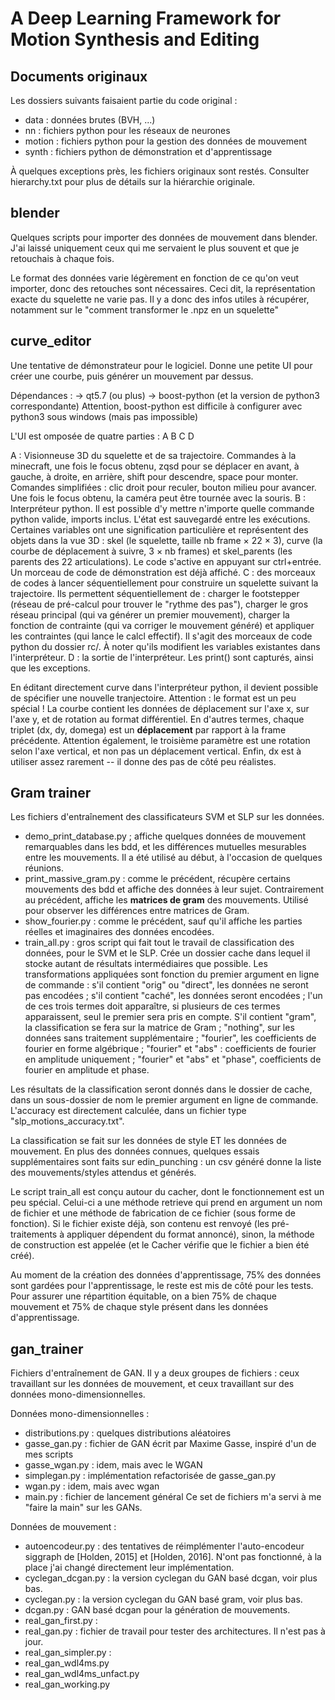 A Deep Learning Framework for Motion Synthesis and Editing
==========================================================

Documents originaux
-------------------
Les dossiers suivants faisaient partie du code original :
- data : données brutes (BVH, ...)
- nn : fichiers python pour les réseaux de neurones
- motion : fichiers python pour la gestion des données de mouvement
- synth : fichiers python de démonstration et d'apprentissage

À quelques exceptions près, les fichiers originaux sont restés.
Consulter hierarchy.txt pour plus de détails sur la hiérarchie originale.

blender
-------
Quelques scripts pour importer des données de mouvement dans blender.
J'ai laissé uniquement ceux qui me servaient le plus souvent et que je retouchais
à chaque fois.

Le format des données varie légèrement en fonction de ce qu'on veut importer, donc des
retouches sont nécessaires. Ceci dit, la représentation exacte
du squelette ne varie pas. Il y a donc des infos utiles à récupérer,
notamment sur le "comment transformer le .npz en un squelette"

curve_editor
------------
Une tentative de démonstrateur pour le logiciel. Donne une petite UI pour créer
une courbe, puis générer un mouvement par dessus.

Dépendances :
-> qt5.7 (ou plus)
-> boost-python (et la version de python3 correspondante)
Attention, boost-python est difficile à configurer avec python3 sous windows
(mais pas impossible)

L'UI est omposée de quatre parties :
A B C
 D

A : Visionneuse 3D du squelette et de sa trajectoire. Commandes à la minecraft,
  une fois le focus obtenu, zqsd pour se déplacer en avant, à gauche, à droite,
  en arrière, shift pour descendre, space pour monter. Comandes simplifiées :
  clic droit pour reculer, bouton milieu pour avancer. Une fois le focus obtenu,
  la caméra peut être tournée avec la souris.
B : Interpréteur python. Il est possible d'y mettre n'importe quelle commande
    python valide, imports inclus. L'état est sauvegardé entre les exécutions.
    Certaines variables ont une signification particulière et représentent
    des objets dans la vue 3D : skel (le squelette, taille nb frame × 22 × 3),
    curve (la courbe de déplacement à suivre, 3 × nb frames)
    et skel_parents (les parents des 22 articulations). Le code s'active en appuyant
    sur ctrl+entrée. Un morceau de code de démonstration est déjà affiché.
C : des morceaux de codes à lancer séquentiellement pour construire un squelette
    suivant la trajectoire. Ils permettent séquentiellement de : charger le
    footstepper (réseau de pré-calcul pour trouver le "rythme des pas"), charger
    le gros réseau principal (qui va générer un premier mouvement), charger
    la fonction de contrainte (qui va corriger le mouvement généré) et appliquer
    les contraintes (qui lance le calcl effectif). Il s'agit des morceaux
    de code python du dossier rc/. À noter qu'ils modifient les variables
    existantes dans l'interpréteur.
D : la sortie de l'interpréteur. Les print() sont capturés, ainsi que les exceptions.

En éditant directement curve dans l'interpréteur python, il devient possible
de spécifier une nouvelle tranjectoire. Attention : le format est un peu spécial !
La courbe contient les données de déplacement sur l'axe x, sur l'axe y, et de rotation
au format différentiel. En d'autres termes, chaque triplet (dx, dy, domega) est
un **déplacement** par rapport à la frame précédente. Attention également, le
troisième paramètre est une rotation selon l'axe vertical, et non pas un déplacement
vertical. Enfin, dx est à utiliser assez rarement -- il donne des pas de côté
peu réalistes.

Gram trainer
-----------
Les fichiers d'entraînement des classificateurs SVM et SLP sur les données.

- demo_print_database.py ; affiche quelques données de mouvement remarquables
  dans les bdd, et les différences mutuelles mesurables entre les mouvements.
  Il a été utilisé au début, à l'occasion de quelques réunions.
- print_massive_gram.py : comme le précédent, récupère certains mouvements
  des bdd et affiche des données à leur sujet. Contrairement au précédent,
  affiche les __matrices de gram__ des mouvements. Utilisé pour observer
  les différences entre matrices de Gram.
- show_fourier.py : comme le précédent, sauf qu'il affiche les parties réelles
  et imaginaires des données encodées.
- train_all.py : gros script qui fait tout le travail de classification des données,
  pour le SVM et le SLP. Crée un dossier cache dans lequel il stocke autant de
  résultats intermédiaires que possible. Les transformations appliquées sont
  fonction du premier argument en ligne de commande : s'il contient "orig" ou "direct",
  les données ne seront pas encodées ; s'il contient "caché", les données seront
  encodées ; l'un de ces trois termes doit apparaître, si plusieurs de ces
  termes apparaissent, seul le premier sera pris en compte. S'il contient "gram",
  la classification se fera sur la matrice de Gram ; "nothing", sur les données
  sans traitement supplémentaire ; "fourier", les coefficients de fourier en
  forme algébrique ; "fourier" et "abs" : coefficients de fourier en amplitude
  uniquement ; "fourier" et "abs" et "phase", coefficients de fourier en amplitude
  et phase.

Les résultats de la classification seront donnés dans le dossier de cache,
dans un sous-dossier de nom le premier argument en ligne de commande. L'accuracy
est directement calculée, dans un fichier type "slp_motions_accuracy.txt".

La classification se fait sur les données de style ET les données de mouvement.
En plus des données connues, quelques essais supplémentaires sont faits sur
edin_punching : un csv généré donne la liste des mouvements/styles attendus
et générés.

Le script train_all est conçu autour du cacher, dont le fonctionnement
est un peu spécial. Celui-ci a une méthode retrieve qui prend en argument
un nom de fichier et une méthode de fabrication de ce fichier (sous forme
de fonction). Si le fichier existe déjà, son contenu est renvoyé (les
pré-traitements à appliquer dépendent du format annoncé), sinon, la méthode
de construction est appelée (et le Cacher vérifie que le fichier a bien
été créé).

Au moment de la création des données d'apprentissage, 75% des données
sont gardées pour l'apprentissage, le reste est mis de côté pour les tests.
Pour assurer une répartition équitable, on a bien 75% de chaque mouvement
et 75% de chaque style présent dans les données d'apprentissage.

gan_trainer
----------
Fichiers d'entraînement de GAN. Il y a deux groupes de fichiers :
ceux travaillant sur les données de mouvement, et ceux travaillant
sur des données mono-dimensionnelles.

Données mono-dimensionnelles :
- distributions.py : quelques distributions aléatoires
- gasse_gan.py : fichier de GAN écrit par Maxime Gasse, inspiré d'un de mes scripts
- gasse_wgan.py : idem, mais avec le WGAN
- simplegan.py : implémentation refactorisée de gasse_gan.py
- wgan.py : idem, mais avec wgan
- main.py : fichier de lancement général
Ce set de fichiers m'a servi à me "faire la main" sur les GANs.

Données de mouvement :
- autoencodeur.py : des tentatives de réimplémenter l'auto-encodeur siggraph de
  [Holden, 2015] et  [Holden, 2016]. N'ont pas fonctionné, à la place j'ai changé
  directement leur implémentation.
- cyclegan_dcgan.py : la version cyclegan du GAN basé dcgan, voir plus bas.
- cyclegan.py : la version cyclegan du GAN basé gram, voir plus bas.
- dcgan.py : GAN basé dcgan pour la génération de mouvements.
- real_gan_first.py : 
- real_gan.py : fichier de travail pour tester des architectures. Il n'est pas à jour.
- real_gan_simpler.py : 
- real_gan_wdl4ms.py
- real_gan_wdl4ms_unfact.py
- real_gan_working.py
